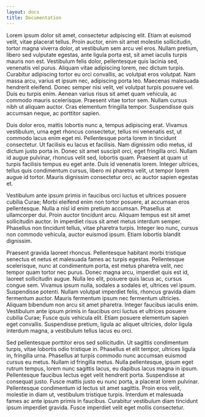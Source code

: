 ```yaml
---
layout: docs
title: Documentation
---
```


Lorem ipsum dolor sit amet, consectetur adipiscing elit. Etiam at euismod velit, vitae placerat tellus. Proin auctor, enim sit amet molestie sollicitudin, tortor magna viverra dolor, at vestibulum sem arcu vel eros. Nullam pretium, libero sed vulputate egestas, ante ligula porta est, sit amet iaculis turpis mauris non est. Vestibulum felis dolor, pellentesque quis lacinia sed, venenatis vel purus. Aliquam vitae adipiscing lorem, nec dictum turpis. Curabitur adipiscing tortor eu orci convallis, ac volutpat eros volutpat. Nam massa arcu, varius et ipsum nec, adipiscing porta leo. Maecenas malesuada hendrerit eleifend. Donec semper nisi velit, vel volutpat turpis posuere vel. Duis eu turpis enim. Aenean varius risus sit amet quam vehicula, ac commodo mauris scelerisque. Praesent vitae tortor sem. Nullam cursus nibh ut aliquam auctor. Cras elementum fringilla tempor. Suspendisse quis accumsan neque, ac porttitor sapien.

Duis dolor eros, mattis lobortis nunc a, tempus adipiscing erat. Vivamus vestibulum, urna eget rhoncus consectetur, tellus mi venenatis est, ut commodo lacus enim eget mi. Pellentesque porta lorem in tincidunt consectetur. Ut facilisis eu lacus et facilisis. Nam dignissim odio metus, id dictum justo porta in. Donec sit amet suscipit orci, eget fringilla orci. Nullam id augue pulvinar, rhoncus velit sed, lobortis quam. Praesent at quam ut turpis facilisis tempus eu eget ante. Duis id venenatis lorem. Integer ultrices, tellus quis condimentum cursus, libero mi pharetra velit, ut tempor lorem augue id tortor. Mauris dignissim consectetur orci, ac auctor sapien egestas et.

Vestibulum ante ipsum primis in faucibus orci luctus et ultrices posuere cubilia Curae; Morbi eleifend enim non tortor posuere, at accumsan eros pellentesque. Nulla a nisl id enim pretium accumsan. Phasellus at ullamcorper dui. Proin auctor tincidunt arcu. Aliquam tempus est sit amet sollicitudin auctor. In imperdiet risus sit amet metus interdum semper. Phasellus non tincidunt tellus, vitae pharetra turpis. Integer leo nunc, cursus non commodo vehicula, auctor euismod ipsum. Etiam lobortis blandit dignissim.

Praesent gravida laoreet rhoncus. Pellentesque habitant morbi tristique senectus et netus et malesuada fames ac turpis egestas. Pellentesque scelerisque, nunc at condimentum porta, est metus pharetra velit, nec tempor quam tortor nec purus. Donec magna arcu, imperdiet quis est id, laoreet sollicitudin augue. Nulla leo elit, posuere quis lacus ac, cursus congue sem. Vivamus ipsum nulla, sodales a sodales et, ultrices vel ipsum. Suspendisse potenti. Nullam volutpat imperdiet felis, rhoncus gravida diam fermentum auctor. Mauris fermentum ipsum nec fermentum ultricies. Aliquam bibendum non arcu sit amet pharetra. Integer faucibus iaculis enim. Vestibulum ante ipsum primis in faucibus orci luctus et ultrices posuere cubilia Curae; Fusce quis vehicula elit. Etiam posuere elementum sapien eget convallis. Suspendisse pretium, ligula ac aliquet ultricies, dolor ligula interdum magna, a vestibulum tellus lacus eu orci.

Sed pellentesque porttitor eros sed sollicitudin. Ut sagittis condimentum turpis, vitae lobortis odio tristique in. Phasellus et elit tempor, ultrices ligula in, fringilla urna. Phasellus at turpis commodo nunc accumsan euismod cursus eu metus. Nullam id fringilla metus. Nulla pellentesque, ipsum eget rutrum tempus, lorem nunc sagittis lacus, eu dapibus lacus magna in ipsum. Pellentesque faucibus lectus eget velit hendrerit porta. Suspendisse at consequat justo. Fusce mattis justo eu nunc porta, a placerat lorem pulvinar. Pellentesque condimentum id lectus sit amet sagittis. Proin eros velit, molestie in diam ut, vestibulum tristique turpis. Interdum et malesuada fames ac ante ipsum primis in faucibus. Curabitur vestibulum diam tincidunt ipsum imperdiet gravida. Fusce imperdiet velit eget mollis consectetur. 
